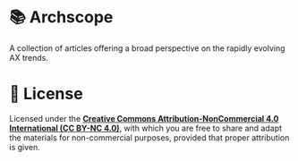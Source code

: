 # 📚 Archscope
A collection of articles offering a broad perspective on the rapidly evolving AX trends.

# 🪪 License

Licensed under the [**Creative Commons Attribution-NonCommercial 4.0 International (CC BY-NC 4.0)**](https://creativecommons.org/licenses/by-nc/4.0/), with which you are free to share and adapt the materials for non-commercial purposes, provided that proper attribution is given.
